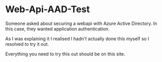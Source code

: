# Web-Api-AAD-Test

Someone asked about securing a webapi with Azure Active Directory. In this case, they wanted application authentication.

As I was explaining it I realised I hadn't actually done this myself so I resolved to try it out.

Everything you need to try this out should be on this site.
